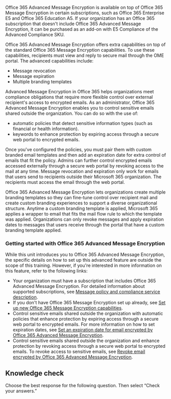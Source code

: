 Office 365 Advanced Message Encryption is available on top of Office 365 Message Encryption in certain subscriptions, such as Office 365 Enterprise E5 and Office 365 Education A5. If your organization has an Office 365 subscription that doesn't include Office 365 Advanced Message Encryption, it can be purchased as an add-on with E5 Compliance of the Advanced Compliance SKU.

Office 365 Advanced Message Encryption offers extra capabilities on top of the standard Office 365 Message Encryption capabilities. To use these capabilities, recipients must view and reply to secure mail through the OME portal. The advanced capabilities include:

 -  Message revocation
 -  Message expiration
 -  Multiple branding templates

Advanced Message Encryption in Office 365 helps organizations meet compliance obligations that require more flexible control over external recipient's access to encrypted emails. As an administrator, Office 365 Advanced Message Encryption enables you to control sensitive emails shared outside the organization. You can do so with the use of:

 -  automatic policies that detect sensitive information types (such as financial or health information).
 -  keywords to enhance protection by expiring access through a secure web portal to encrypted emails.

Once you've configured the policies, you must pair them with custom branded email templates and then add an expiration date for extra control of emails that fit the policy. Admins can further control encrypted emails accessed externally through a secure web portal by revoking access to the mail at any time. Message revocation and expiration only work for emails that users send to recipients outside their Microsoft 365 organization. The recipients must access the email through the web portal.

Office 365 Advanced Message Encryption lets organizations create multiple branding templates so they can fine-tune control over recipient mail and create custom branding experiences to support a diverse organizational structure. Anytime a custom branding template is applied, Microsoft 365 applies a wrapper to email that fits the mail flow rule to which the template was applied. Organizations can only revoke messages and apply expiration dates to messages that users receive through the portal that have a custom branding template applied.

### Getting started with Office 365 Advanced Message Encryption

While this unit introduces you to Office 365 Advanced Message Encryption, the specific details on how to set up this advanced feature are outside the scope of this training. However, if you're interested in more information on this feature, refer to the following links:

 -  Your organization must have a subscription that includes Office 365 Advanced Message Encryption. For detailed information about supported subscriptions, see [Message policy and compliance service description](https://docs.microsoft.com/office365/servicedescriptions/exchange-online-service-description/message-policy-and-compliance?azure-portal=true).
 -  If you don't have Office 365 Message Encryption set up already, see [Set up new Office 365 Message Encryption capabilities](https://docs.microsoft.com/office365/securitycompliance/set-up-new-message-encryption-capabilities?azure-portal=true).
 -  Control sensitive emails shared outside the organization with automatic policies that enhance protection by expiring access through a secure web portal to encrypted emails. For more information on how to set expiration dates, see [Set an expiration date for email encrypted by Office 365 Advanced Message Encryption](https://docs.microsoft.com/office365/securitycompliance/ome-advanced-expiration?azure-portal=true).
 -  Control sensitive emails shared outside the organization and enhance protection by revoking access through a secure web portal to encrypted emails. To revoke access to sensitive emails, see [Revoke email encrypted by Office 365 Advanced Message Encryption](https://docs.microsoft.com/office365/securitycompliance/revoke-ome-encrypted-mail?azure-portal=true).

## Knowledge check

Choose the best response for the following question. Then select “Check your answers.”